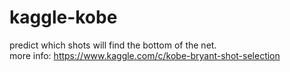 # kaggle-kobe

predict which shots will find the bottom of the net. <br />
more info: https://www.kaggle.com/c/kobe-bryant-shot-selection
